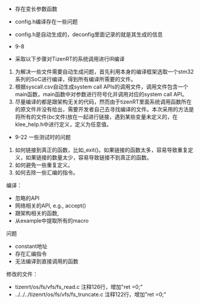 - 存在变长参数函数
- config.h编译存在一些问题
- config.h是自动生成的，deconfig里面记录的就是其生成的信息

- 9-8
- 采取以下步骤对TizenRT的系统调用进行IR编译
1. 为解决一些文件需要自动生成问题，首先利用本身的编译框架选取一个stm32系列的SoC进行编译，得到所有编译所需要的文件。
2. 根据syscall.csv自动生成system call APIs的调用文件，调用文件包含一个main函数，main函数中对参数进行符号化并调用对应的system call API。
3. 尽量编译的都是跟架构无关的代码，然而由于tizenRT里面系统调用函数所在的原文件并没有给出，需要开发者自己去寻找编译的文件。本次采用的方法是将所有的文件(bc文件)放在一起进行链接，遇到某些变量未定义的，在klee_help.h中进行定义，定义为任意值。

- 9-22 一些测试时的问题
1. 如何链接到真正的函数，比如_exit()。如果链接的函数太多，容易导致重复定义，如果链接的数量太少，容易导致链接不到真正的函数。
2. 如何避免一些重复定义。
3. 如何去除一些汇编的指令。



编译：
- 忽略的API
- 网络相关的API, e.g., accept()
- 跟架构相关的函数, 
- 从example中提取所有的macro

问题
- constant地址
- 存在汇编指令
- 无法编译到直接调用的函数


修改的文件：
- tizenrt/os/fs/vfs/fs_read.c 注释126行，增加"ret =0;"
- ../../../tizenrt/os/fs/vfs/fs_truncate.c 注释122行，增加"ret =0;"
